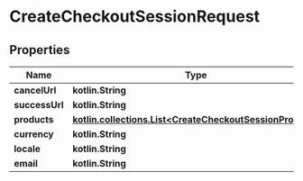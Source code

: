 
# CreateCheckoutSessionRequest

## Properties
Name | Type | Description | Notes
------------ | ------------- | ------------- | -------------
**cancelUrl** | **kotlin.String** |  | 
**successUrl** | **kotlin.String** |  | 
**products** | [**kotlin.collections.List&lt;CreateCheckoutSessionProduct&gt;**](CreateCheckoutSessionProduct.md) |  | 
**currency** | **kotlin.String** |  |  [optional]
**locale** | **kotlin.String** |  |  [optional]
**email** | **kotlin.String** |  |  [optional]



